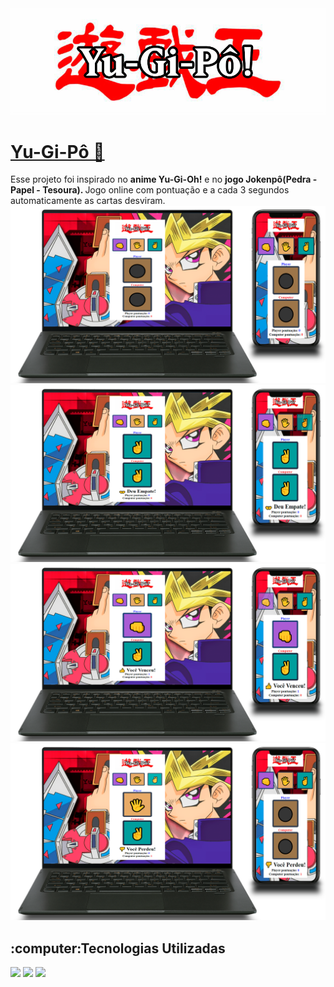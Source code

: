 <img src="https://github.com/filipeboneberge/yugipo/blob/master/images/logo.jpg">
<h1> <a href="#">Yu-Gi-Pô 🔗</a> </h1>
Esse projeto foi inspirado no <b>anime Yu-Gi-Oh!</b> e no <b>jogo Jokenpô(Pedra - Papel - Tesoura). </b>
Jogo online com pontuação e a cada 3 segundos automaticamente as cartas desviram.

<img src="https://github.com/filipeboneberge/yugipo/blob/master/images/desktop-mobile.png">
<br>
<img src="https://github.com/filipeboneberge/yugipo/blob/master/images/desktop-mobile-empate.png">
<br>
<img src="https://github.com/filipeboneberge/yugipo/blob/master/images/desktop-mobile-venceu.png">
<br>
<img src="https://github.com/filipeboneberge/yugipo/blob/master/images/desktop-mobile-perdeu.png">
<br>

<h2>:computer:Tecnologias Utilizadas</h2>
<img src="https://img.shields.io/badge/HTML5-E34F26?style=for-the-badge&logo=html5&logoColor=white">
<img src="https://img.shields.io/badge/CSS3-1572B6?style=for-the-badge&logo=css3&logoColor=white">
<img src="https://img.shields.io/badge/JavaScript-F7DF1E?style=for-the-badge&logo=javascript&logoColor=black">

